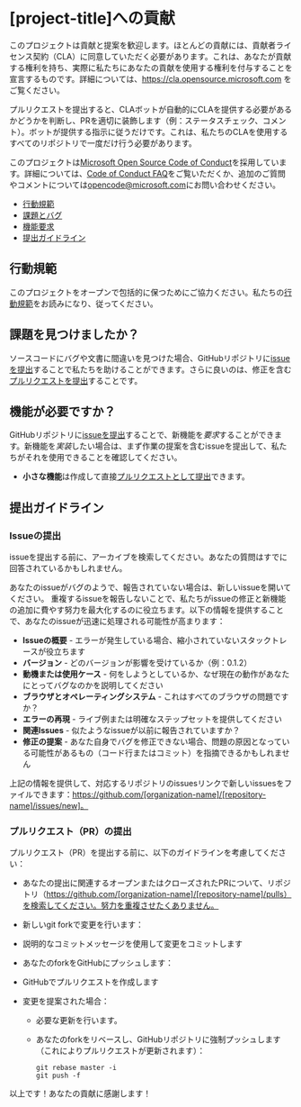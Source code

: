 # [project-title]への貢献

このプロジェクトは貢献と提案を歓迎します。ほとんどの貢献には、貢献者ライセンス契約（CLA）に同意していただく必要があります。これは、あなたが貢献する権利を持ち、実際に私たちにあなたの貢献を使用する権利を付与することを宣言するものです。詳細については、https://cla.opensource.microsoft.com をご覧ください。

プルリクエストを提出すると、CLAボットが自動的にCLAを提供する必要があるかどうかを判断し、PRを適切に装飾します（例：ステータスチェック、コメント）。ボットが提供する指示に従うだけです。これは、私たちのCLAを使用するすべてのリポジトリで一度だけ行う必要があります。

このプロジェクトは[Microsoft Open Source Code of Conduct](https://opensource.microsoft.com/codeofconduct/)を採用しています。詳細については、[Code of Conduct FAQ](https://opensource.microsoft.com/codeofconduct/faq/)をご覧いただくか、追加のご質問やコメントについては[opencode@microsoft.com](mailto:opencode@microsoft.com)にお問い合わせください。

 - [行動規範](#coc)
 - [課題とバグ](#issue)
 - [機能要求](#feature)
 - [提出ガイドライン](#submit)

## <a name="coc"></a> 行動規範
このプロジェクトをオープンで包括的に保つためにご協力ください。私たちの[行動規範](https://opensource.microsoft.com/codeofconduct/)をお読みになり、従ってください。

## <a name="issue"></a> 課題を見つけましたか？
ソースコードにバグや文書に間違いを見つけた場合、GitHubリポジトリに[issueを提出](#submit-issue)することで私たちを助けることができます。さらに良いのは、修正を含む[プルリクエストを提出](#submit-pr)することです。

## <a name="feature"></a> 機能が必要ですか？
GitHubリポジトリに[issueを提出](#submit-issue)することで、新機能を*要求*することができます。新機能を*実装*したい場合は、まず作業の提案を含むissueを提出して、私たちがそれを使用できることを確認してください。

* **小さな機能**は作成して直接[プルリクエストとして提出](#submit-pr)できます。

## <a name="submit"></a> 提出ガイドライン

### <a name="submit-issue"></a> Issueの提出
issueを提出する前に、アーカイブを検索してください。あなたの質問はすでに回答されているかもしれません。

あなたのissueがバグのようで、報告されていない場合は、新しいissueを開いてください。
重複するissueを報告しないことで、私たちがissueの修正と新機能の追加に費やす努力を最大化するのに役立ちます。以下の情報を提供することで、あなたのissueが迅速に処理される可能性が高まります：

* **Issueの概要** - エラーが発生している場合、縮小されていないスタックトレースが役立ちます
* **バージョン** - どのバージョンが影響を受けているか（例：0.1.2）
* **動機または使用ケース** - 何をしようとしているか、なぜ現在の動作があなたにとってバグなのかを説明してください
* **ブラウザとオペレーティングシステム** - これはすべてのブラウザの問題ですか？
* **エラーの再現** - ライブ例または明確なステップセットを提供してください
* **関連Issues** - 似たようなissueが以前に報告されていますか？
* **修正の提案** - あなた自身でバグを修正できない場合、問題の原因となっている可能性があるもの（コード行またはコミット）を指摘できるかもしれません

上記の情報を提供して、対応するリポジトリのissuesリンクで新しいissuesをファイルできます：https://github.com/[organization-name]/[repository-name]/issues/new]。

### <a name="submit-pr"></a> プルリクエスト（PR）の提出
プルリクエスト（PR）を提出する前に、以下のガイドラインを考慮してください：

* あなたの提出に関連するオープンまたはクローズされたPRについて、リポジトリ（https://github.com/[organization-name]/[repository-name]/pulls）を検索してください。努力を重複させたくありません。

* 新しいgit forkで変更を行います：

* 説明的なコミットメッセージを使用して変更をコミットします
* あなたのforkをGitHubにプッシュします：
* GitHubでプルリクエストを作成します
* 変更を提案された場合：
  * 必要な更新を行います。
  * あなたのforkをリベースし、GitHubリポジトリに強制プッシュします（これによりプルリクエストが更新されます）：

    ```shell
    git rebase master -i
    git push -f
    ```

以上です！あなたの貢献に感謝します！